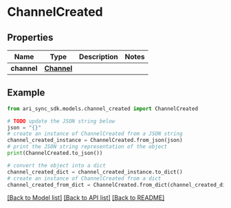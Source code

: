 # ChannelCreated


## Properties

Name | Type | Description | Notes
------------ | ------------- | ------------- | -------------
**channel** | [**Channel**](Channel.md) |  | 

## Example

```python
from ari_sync_sdk.models.channel_created import ChannelCreated

# TODO update the JSON string below
json = "{}"
# create an instance of ChannelCreated from a JSON string
channel_created_instance = ChannelCreated.from_json(json)
# print the JSON string representation of the object
print(ChannelCreated.to_json())

# convert the object into a dict
channel_created_dict = channel_created_instance.to_dict()
# create an instance of ChannelCreated from a dict
channel_created_from_dict = ChannelCreated.from_dict(channel_created_dict)
```
[[Back to Model list]](../README.md#documentation-for-models) [[Back to API list]](../README.md#documentation-for-api-endpoints) [[Back to README]](../README.md)


